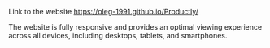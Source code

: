 Link to the website https://oleg-1991.github.io/Productly/

The website is fully responsive and provides an optimal viewing experience across all devices, including desktops, tablets, and smartphones.
